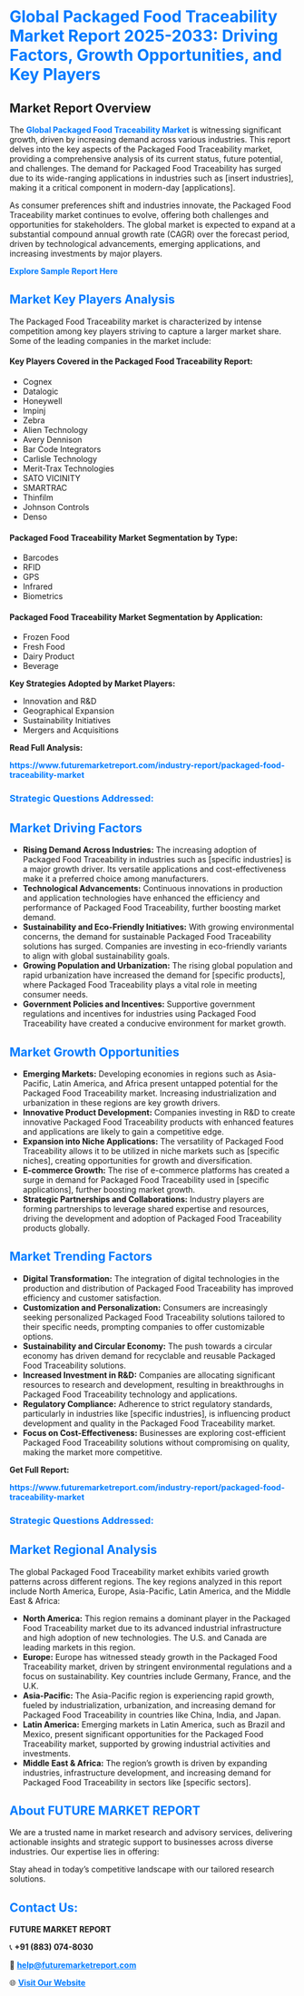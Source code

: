 <h1 style="color: #007BFF;">Global Packaged Food Traceability Market Report 2025-2033: Driving Factors, Growth Opportunities, and Key Players</h1>

<section id="overview">
<h2>Market Report Overview</h2>
<p>The <a href="https://www.futuremarketreport.com/industry-report/packaged-food-traceability-market" style="color: #007BFF; text-decoration: none;"><strong>Global Packaged Food Traceability Market</strong></a> is witnessing significant growth, driven by increasing demand across various industries. This report delves into the key aspects of the Packaged Food Traceability market, providing a comprehensive analysis of its current status, future potential, and challenges. The demand for Packaged Food Traceability has surged due to its wide-ranging applications in industries such as [insert industries], making it a critical component in modern-day [applications].</p>
<p>As consumer preferences shift and industries innovate, the Packaged Food Traceability market continues to evolve, offering both challenges and opportunities for stakeholders. The global market is expected to expand at a substantial compound annual growth rate (CAGR) over the forecast period, driven by technological advancements, emerging applications, and increasing investments by major players.</p>
</section>

<section id="overview">
<p><a href="https://www.futuremarketreport.com/request-sample/reportId=50844" style="color: #007BFF; text-decoration: none;"><strong>Explore Sample Report Here</strong></a></p>
</section>

<section id="key-players">
<h2 style="color: #007BFF;">Market Key Players Analysis</h2>
<p>The Packaged Food Traceability market is characterized by intense competition among key players striving to capture a larger market share. Some of the leading companies in the market include:</p>
<h4>Key Players Covered in the Packaged Food Traceability Report:</h4>
<ul><li>Cognex</li><li>Datalogic</li><li>Honeywell</li><li>Impinj</li><li>Zebra</li><li>Alien Technology</li><li>Avery Dennison</li><li>Bar Code Integrators</li><li>Carlisle Technology</li><li>Merit-Trax Technologies</li><li>SATO VICINITY</li><li>SMARTRAC</li><li>Thinfilm</li><li>Johnson Controls</li><li>Denso</li></ul>
<h4>Packaged Food Traceability Market Segmentation by Type:</h4>
<ul><li>Barcodes</li><li>RFID</li><li>GPS</li><li>Infrared</li><li>Biometrics</li></ul>

<h4>Packaged Food Traceability Market Segmentation by Application:</h4>
<ul><li>Frozen Food</li><li>Fresh Food</li><li>Dairy Product</li><li>Beverage</li></ul>
<p><strong>Key Strategies Adopted by Market Players:</strong></p>
<ul>
<li>Innovation and R&D</li>
<li>Geographical Expansion</li>
<li>Sustainability Initiatives</li>
<li>Mergers and Acquisitions</li>
</ul>
</section>

<section>
<p><strong>Read Full Analysis: </strong></p><a href="https://www.futuremarketreport.com/industry-report/packaged-food-traceability-market" style="color: #007BFF; text-decoration: none;"><strong>https://www.futuremarketreport.com/industry-report/packaged-food-traceability-market</strong></a>
<h3 style="color: #007BFF;">Strategic Questions Addressed:</h3>
</section>

<section id="driving-factors">
<h2 style="color: #007BFF;">Market Driving Factors</h2>
<ul>
<li><strong>Rising Demand Across Industries:</strong> The increasing adoption of Packaged Food Traceability in industries such as [specific industries] is a major growth driver. Its versatile applications and cost-effectiveness make it a preferred choice among manufacturers.</li>
<li><strong>Technological Advancements:</strong> Continuous innovations in production and application technologies have enhanced the efficiency and performance of Packaged Food Traceability, further boosting market demand.</li>
<li><strong>Sustainability and Eco-Friendly Initiatives:</strong> With growing environmental concerns, the demand for sustainable Packaged Food Traceability solutions has surged. Companies are investing in eco-friendly variants to align with global sustainability goals.</li>
<li><strong>Growing Population and Urbanization:</strong> The rising global population and rapid urbanization have increased the demand for [specific products], where Packaged Food Traceability plays a vital role in meeting consumer needs.</li>
<li><strong>Government Policies and Incentives:</strong> Supportive government regulations and incentives for industries using Packaged Food Traceability have created a conducive environment for market growth.</li>
</ul>
</section>

<section id="growth-opportunities">
<h2 style="color: #007BFF;">Market Growth Opportunities</h2>
<ul>
<li><strong>Emerging Markets:</strong> Developing economies in regions such as Asia-Pacific, Latin America, and Africa present untapped potential for the Packaged Food Traceability market. Increasing industrialization and urbanization in these regions are key growth drivers.</li>
<li><strong>Innovative Product Development:</strong> Companies investing in R&D to create innovative Packaged Food Traceability products with enhanced features and applications are likely to gain a competitive edge.</li>
<li><strong>Expansion into Niche Applications:</strong> The versatility of Packaged Food Traceability allows it to be utilized in niche markets such as [specific niches], creating opportunities for growth and diversification.</li>
<li><strong>E-commerce Growth:</strong> The rise of e-commerce platforms has created a surge in demand for Packaged Food Traceability used in [specific applications], further boosting market growth.</li>
<li><strong>Strategic Partnerships and Collaborations:</strong> Industry players are forming partnerships to leverage shared expertise and resources, driving the development and adoption of Packaged Food Traceability products globally.</li>
</ul>
</section>

<section id="trending-factors">
<h2 style="color: #007BFF;">Market Trending Factors</h2>
<ul>
<li><strong>Digital Transformation:</strong> The integration of digital technologies in the production and distribution of Packaged Food Traceability has improved efficiency and customer satisfaction.</li>
<li><strong>Customization and Personalization:</strong> Consumers are increasingly seeking personalized Packaged Food Traceability solutions tailored to their specific needs, prompting companies to offer customizable options.</li>
<li><strong>Sustainability and Circular Economy:</strong> The push towards a circular economy has driven demand for recyclable and reusable Packaged Food Traceability solutions.</li>
<li><strong>Increased Investment in R&D:</strong> Companies are allocating significant resources to research and development, resulting in breakthroughs in Packaged Food Traceability technology and applications.</li>
<li><strong>Regulatory Compliance:</strong> Adherence to strict regulatory standards, particularly in industries like [specific industries], is influencing product development and quality in the Packaged Food Traceability market.</li>
<li><strong>Focus on Cost-Effectiveness:</strong> Businesses are exploring cost-efficient Packaged Food Traceability solutions without compromising on quality, making the market more competitive.</li>
</ul>
</section>

<section>
<p><strong>Get Full Report: </strong></p><a href="https://www.futuremarketreport.com/industry-report/packaged-food-traceability-market" style="color: #007BFF; text-decoration: none;"><strong>https://www.futuremarketreport.com/industry-report/packaged-food-traceability-market</strong></a>
<h3 style="color: #007BFF;">Strategic Questions Addressed:</h3>
</section>


<section id="regional-analysis">
<h2 style="color: #007BFF;">Market Regional Analysis</h2>
<p>The global Packaged Food Traceability market exhibits varied growth patterns across different regions. The key regions analyzed in this report include North America, Europe, Asia-Pacific, Latin America, and the Middle East & Africa:</p>
<ul>
<li><strong>North America:</strong> This region remains a dominant player in the Packaged Food Traceability market due to its advanced industrial infrastructure and high adoption of new technologies. The U.S. and Canada are leading markets in this region.</li>
<li><strong>Europe:</strong> Europe has witnessed steady growth in the Packaged Food Traceability market, driven by stringent environmental regulations and a focus on sustainability. Key countries include Germany, France, and the U.K.</li>
<li><strong>Asia-Pacific:</strong> The Asia-Pacific region is experiencing rapid growth, fueled by industrialization, urbanization, and increasing demand for Packaged Food Traceability in countries like China, India, and Japan.</li>
<li><strong>Latin America:</strong> Emerging markets in Latin America, such as Brazil and Mexico, present significant opportunities for the Packaged Food Traceability market, supported by growing industrial activities and investments.</li>
<li><strong>Middle East & Africa:</strong> The region’s growth is driven by expanding industries, infrastructure development, and increasing demand for Packaged Food Traceability in sectors like [specific sectors].</li>
</ul>
</section>

<footer>
<h2 style="color: #007BFF;">About FUTURE MARKET REPORT</h2>
<p>We are a trusted name in market research and advisory services, delivering actionable insights and strategic support to businesses across diverse industries. Our expertise lies in offering:</p>

<p>Stay ahead in today’s competitive landscape with our tailored research solutions.</p>

<h2 style="color: #007BFF;">Contact Us:</h2>
<p><strong>FUTURE MARKET REPORT</strong></p>
<p>📞 <strong>+91 (883) 074-8030</strong></p>
<p>📧 <strong><a href="mailto:help@futuremarketreport.com" style="color: #007BFF;">help@futuremarketreport.com</a></strong></p>
<p>🌐 <strong><a href="https://www.futuremarketreport.com/" style="color: #007BFF;">Visit Our Website</a></strong></p>
</footer>